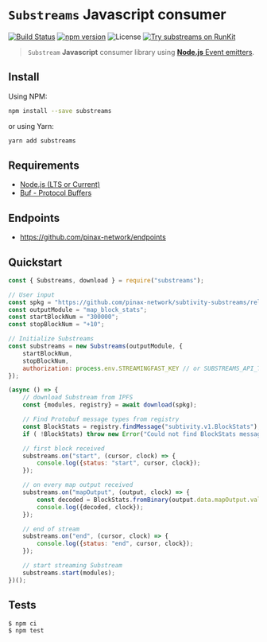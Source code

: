 # `Substreams` **Javascript** consumer

[![Build Status](https://github.com/pinax-network/substreams-js/actions/workflows/test.yml/badge.svg)](https://github.com/pinax-network/substreams-js/actions/workflows/test.yml)
[![npm version](https://badge.fury.io/js/substreams.svg)](https://badge.fury.io/js/substreams)
![License](https://img.shields.io/github/license/pinax-network/substreams-js)
[![Try substreams on RunKit](https://badge.runkitcdn.com/substreams.svg)](https://npm.runkit.com/substreams)
> `Substream` **Javascript** consumer library using [**Node.js** Event emitters](https://nodejs.dev/en/learn/the-nodejs-event-emitter/).

## Install

Using NPM:

```bash
npm install --save substreams
```

or using Yarn:

```bash
yarn add substreams
```

## Requirements

- [Node.js (LTS or Current)](https://nodejs.org/en/)
- [Buf - Protocol Buffers](https://buf.build/)

## Endpoints

- https://github.com/pinax-network/endpoints

## Quickstart

```js
const { Substreams, download } = require("substreams");

// User input
const spkg = "https://github.com/pinax-network/subtivity-substreams/releases/download/v0.1.0/subtivity-ethereum-v0.1.0.spkg";
const outputModule = "map_block_stats";
const startBlockNum = "300000";
const stopBlockNum = "+10";

// Initialize Substreams
const substreams = new Substreams(outputModule, {
    startBlockNum,
    stopBlockNum,
    authorization: process.env.STREAMINGFAST_KEY // or SUBSTREAMS_API_TOKEN
});

(async () => {
    // download Substream from IPFS
    const {modules, registry} = await download(spkg);

    // Find Protobuf message types from registry
    const BlockStats = registry.findMessage("subtivity.v1.BlockStats");
    if ( !BlockStats) throw new Error("Could not find BlockStats message type");

    // first block received
    substreams.on("start", (cursor, clock) => {
        console.log({status: "start", cursor, clock});
    });

    // on every map output received
    substreams.on("mapOutput", (output, clock) => {
        const decoded = BlockStats.fromBinary(output.data.mapOutput.value);
        console.log({decoded, clock});
    });

    // end of stream
    substreams.on("end", (cursor, clock) => {
        console.log({status: "end", cursor, clock});
    });

    // start streaming Substream
    substreams.start(modules);
})();
```

## Tests

```bash
$ npm ci
$ npm test
```
